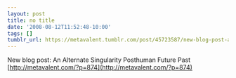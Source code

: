 ```yaml
---
layout: post
title: no title
date: '2008-08-12T11:52:48-10:00'
tags: []
tumblr_url: https://metavalent.tumblr.com/post/45723587/new-blog-post-an-alternate-singularity-posthuman
---
```

New blog post: An Alternate Singularity Posthuman Future Past [http://metavalent.com/?p=874](http://metavalent.com/?p=874)


